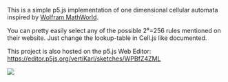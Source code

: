 This is a simple p5.js implementation of one dimensional cellular automata inspired by [Wolfram MathWorld](https://mathworld.wolfram.com/ElementaryCellularAutomaton.html).

You can pretty easily select any of the possible 2⁸=256 rules mentioned on their website. Just change the lookup-table in Cell.js like documented.

This project is also hosted on the p5.js Web Editor: https://editor.p5js.org/vertiKarl/sketches/WPBfZ4ZML

![](https://i.imgur.com/8r2D4Gr.png)
